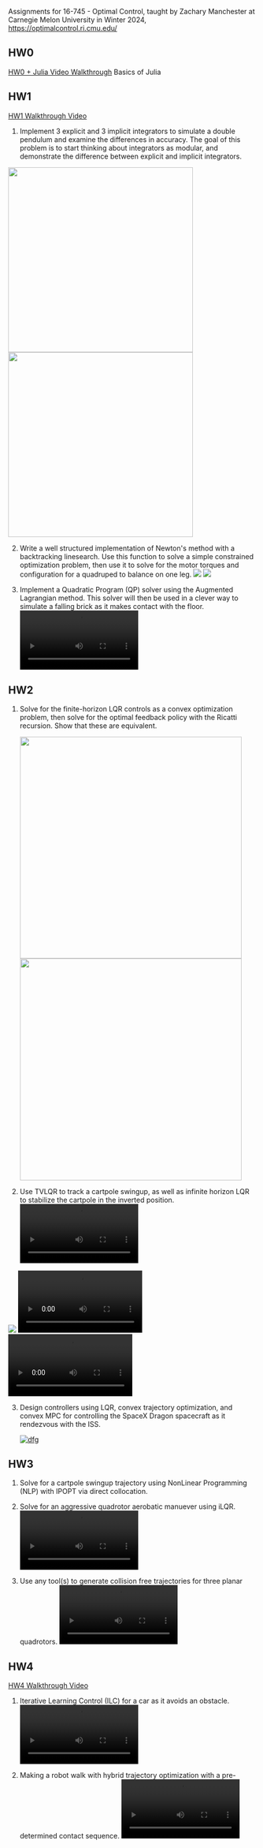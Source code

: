 Assignments for 16-745 - Optimal Control, taught by Zachary Manchester at Carnegie Melon University in Winter 2024, https://optimalcontrol.ri.cmu.edu/

## HW0
[HW0 + Julia Video Walkthrough](https://www.youtube.com/watch?v=RetAn_9AOMg)
Basics of Julia

## HW1
[HW1 Walkthrough Video](https://www.youtube.com/watch?v=V7i0tQlBLlE)
1. Implement 3 explicit and 3 implicit integrators to simulate a double pendulum and examine the differences in accuracy. The goal of this problem is to start thinking about integrators as modular, and demonstrate the difference between explicit and implicit integrators.

<img src="media/HW1_1a.png" width=375> <img src="media/HW1_1b.png" width=375>

2. Write a well structured implementation of Newton's method with a backtracking linesearch. Use this function to solve a simple constrained optimization problem, then use it to solve for the motor torques and configuration for a quadruped to balance on one leg.
<img src="media/HW1_2a.png"> <img src="media/HW1_2b.png">

3. Implement a Quadratic Program (QP) solver using the Augmented Lagrangian method. This solver will then be used in a clever way to simulate a falling brick as it makes contact with the floor.
<video src="https://github.com/user-attachments/assets/e6053154-8702-41d1-9893-b025c5951408" controls="controls" style="width: 50%;"></video>

## HW2
1. Solve for the finite-horizon LQR controls as a convex optimization problem, then solve for the optimal feedback policy with the Ricatti recursion. Show that these are equivalent.

   <img src="media/HW2_1a.png" width=450> <img src="media/HW2_1b.png" width=450>

2. Use TVLQR to track a cartpole swingup, as well as infinite horizon LQR to stabilize the cartpole in the inverted position.
<video src="https://github.com/user-attachments/assets/fff6eb30-6d2b-4953-ad5f-d1431e0aaa0c" controls="controls" style="width: 50%;"></video>
<img src="media/HW2_2b.png">
<video src="https://github.com/user-attachments/assets/7fc53f8a-0e39-4e93-8ef4-a401f6c89599" controls="controls" style="width: 50%;"></video>
<video src="https://github.com/user-attachments/assets/a03211ff-75ce-441c-988d-d352217d2955" controls="controls" style="width: 50%;"></video>

3. Design controllers using LQR, convex trajectory optimization, and convex MPC for controlling the SpaceX Dragon spacecraft as it rendezvous with the ISS.

   [![dfg](http://img.youtube.com/vi/wyU8dqeAh44/0.jpg)](https://www.youtube.com/watch?v=wyU8dqeAh44 "Click to play video in Youtube")

## HW3
1. Solve for a cartpole swingup trajectory using NonLinear Programming (NLP) with IPOPT via direct collocation.

2. Solve for an aggressive quadrotor aerobatic manuever using iLQR.
<video src="https://github.com/user-attachments/assets/5c61cfbf-c630-442f-8eaa-484cc34b488b" controls="controls" style="width: 50%;"></video>

3. Use any tool(s) to generate collision free trajectories for three planar quadrotors.
<video src="https://github.com/user-attachments/assets/a69385ec-ab2a-4b55-a38e-7b32d6bae4d2" controls="controls" style="width: 50%;"></video>

## HW4
[HW4 Walkthrough Video](https://youtu.be/RFmqw3YTRnc)
1. Iterative Learning Control (ILC) for a car as it avoids an obstacle.
<video src="https://github.com/user-attachments/assets/ebf279cc-fb5c-4a13-ac8c-4d517f1260bf" controls="controls" style="width: 50%;"></video>

2. Making a robot walk with hybrid trajectory optimization with a pre-determined contact sequence.
<video src="https://github.com/user-attachments/assets/e7f43e86-f9b0-47f5-a9b1-187b31deb08b" controls="controls" style="width: 50%;"></video>
